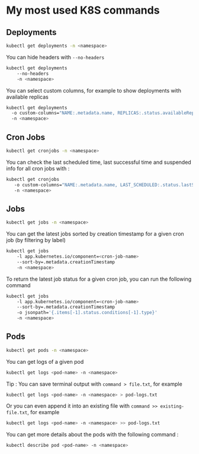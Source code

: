 # My most used K8S commands

## Deployments
```sh
kubectl get deployments -n <namespace>
```

You can hide headers with `--no-headers`
```sh
kubectl get deployments 
    --no-headers
    -n <namespace>
```

You can select custom columns, for example to show deployments with available replicas
```sh
kubectl get deployments
  -o custom-columns="NAME:.metadata.name, REPLICAS:.status.availableReplicas"
  -n <namespace>
```

## Cron Jobs
```sh
kubectl get cronjobs -n <namespace>
```

You can check the last scheduled time, last successful time and suspended info for all cron jobs with : 

```sh
kubectl get cronjobs 
   -o custom-columns="NAME:.metadata.name, LAST_SCHEDULED:.status.lastScheduleTime, LAST_SUCCESSFUL=.status.lastSuccessfulTime, ON_HOLD:.spec.suspend"
   -n <namespace> 
```

## Jobs
```sh
kubectl get jobs -n <namespace>
```

You can get the latest jobs sorted by creation timestamp for a given cron job (by filtering by label)

```sh
kubectl get jobs 
    -l app.kubernetes.io/component=<cron-job-name>
    --sort-by=.metadata.creationTimestamp
    -n <namespace>
```

To return the latest job status for a given cron job, you can run the following command 

```sh
kubectl get jobs 
    -l app.kubernetes.io/component=<cron-job-name>
    --sort-by=.metadata.creationTimestamp
    -o jsonpath='{.items[-1].status.conditions[-1].type}'
    -n <namespace>
```

## Pods 
```sh
kubectl get pods -n <namespace>
```

You can get logs of a given pod 

```sh
kubectl get logs <pod-name> -n <namespace>
```

Tip : You can save terminal output with `command > file.txt`, for example 
```sh
kubectl get logs <pod-name> -n <namespace> > pod-logs.txt
```
Or you can even append it into an existing file with `command >> existing-file.txt`, for example  
```sh
kubectl get logs <pod-name> -n <namespace> >> pod-logs.txt
```

You can get more details about the pods with the following command : 
```sh
kubectl describe pod <pod-name> -n <namespace>
```

